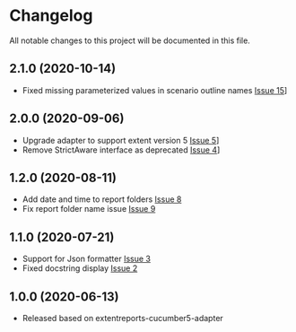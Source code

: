 # Changelog
All notable changes to this project will be documented in this file.

## 2.1.0 (2020-10-14)

* Fixed missing parameterized values in scenario outline names [Issue 15](https://github.com/grasshopper7/extentreports-cucumber6-adapter/issues/15)]

## 2.0.0 (2020-09-06)

* Upgrade adapter to support extent version 5 [Issue 5](https://github.com/grasshopper7/extentreports-cucumber6-adapter/issues/5)]
* Remove StrictAware interface as deprecated [Issue 4](https://github.com/grasshopper7/extentreports-cucumber6-adapter/issues/4)]

## 1.2.0 (2020-08-11)

* Add date and time to report folders [Issue 8](https://github.com/grasshopper7/extentreports-cucumber6-adapter/issues/8)
* Fix report folder name issue [Issue 9](https://github.com/grasshopper7/extentreports-cucumber5-adapter/issues/9)

## 1.1.0 (2020-07-21)

* Support for Json formatter [Issue 3](https://github.com/grasshopper7/extentreports-cucumber6-adapter/issues/3)
* Fixed docstring display [Issue 2](https://github.com/grasshopper7/extentreports-cucumber6-adapter/issues/2)

## 1.0.0 (2020-06-13)

* Released based on extentreports-cucumber5-adapter